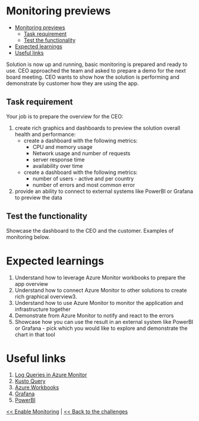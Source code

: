 ﻿# Monitoring previews

<!-- TOC -->
* [Monitoring previews](#monitoring-previews)
  * [Task requirement](#task-requirement)
  * [Test the functionality](#test-the-functionality)
* [Expected learnings](#expected-learnings)
* [Useful links](#useful-links)
<!-- TOC -->

Solution is now up and running, basic monitoring is prepared and ready to use. CEO approached the team and asked to
prepare a demo for the next board meeting. CEO wants to show how the solution is performing and demonstrate by customer how they are using the app.

## Task requirement

Your job is to prepare the overview for the CEO:

1. create rich graphics and dashboards to preview the solution overall health and performance:
    - create a dashboard with the following metrics:
        - CPU and memory usage
        - Network usage and number of requests
        - server response time
        - availability over time
    - create a dashboard with the following metrics:
        - number of users - active and per country
        - number of errors and most common error
2. provide an ability to connect to external systems like PowerBI or Grafana to preview the data

## Test the functionality

Showcase the dashboard to the CEO and the customer. Examples of monitoring below.

# Expected learnings

1. Understand how to leverage Azure Monitor workbooks to prepare the app overview
2. Understand how to connect Azure Monitor to other solutions to create rich graphical overview3.
3. Understand how to use Azure Monitor to monitor the application and infrastructure together
4. Demonstrate from Azure Monitor to notify and react to the errors
5. Showcase how you can use the result in an external system like PowerBI or Grafana - pick which you would like to
   explore and demonstrate the chart in that tool

# Useful links

1. [Log Queries in Azure Monitor](https://learn.microsoft.com/en-us/azure/azure-monitor/logs/log-query-overview)
2. [Kusto Query](https://learn.microsoft.com/en-us/azure/data-explorer/kusto/query/)
2. [Azure Workbooks](https://learn.microsoft.com/en-us/azure/azure-monitor/visualize/workbooks-overview)
2. [Grafana](https://learn.microsoft.com/en-us/azure/azure-monitor/visualize/grafana-plugin)
3. [PowerBI](https://learn.microsoft.com/en-us/azure/azure-monitor/logs/log-powerbi)

[<< Enable Monitoring](./05-monitoring-basics.md) | [<< Back to the challenges](./00-challenges.md)